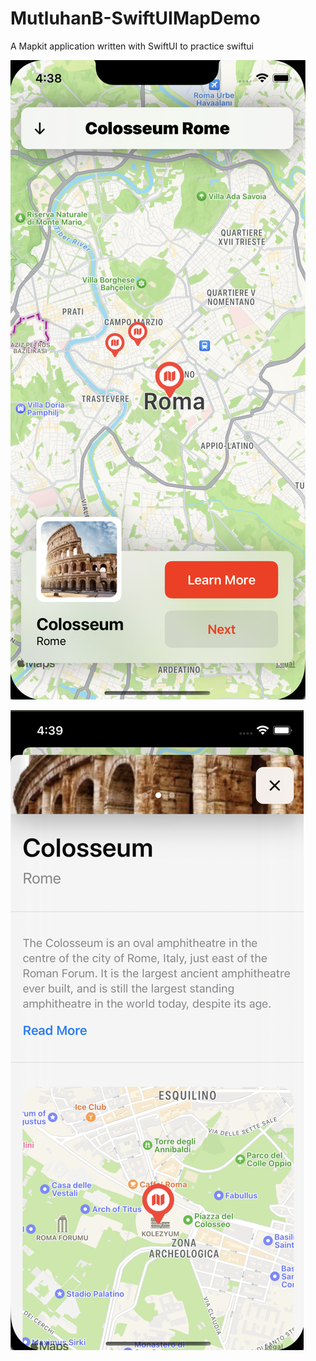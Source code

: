# MutluhanB-SwiftUIMapDemo
A Mapkit application written with SwiftUI to practice swiftui

![](https://raw.githubusercontent.com/MutluhanB/MutluhanB-SwiftUIMapDemo/main/ss1.png)

![](https://raw.githubusercontent.com/MutluhanB/MutluhanB-SwiftUIMapDemo/main/ss2.png)

